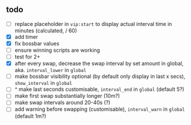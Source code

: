 ## todo

- [ ] replace placeholder in `vip:start` to display actual interval time in minutes (calculated, / 60)
- [x] add timer
- [x] fix bossbar values
- [ ] ensure winning scripts are working
- [ ] test for 2+
- [x] after every swap, decrease the swap interval by set amount in global, aka. `interval_lower` in `global`
- [ ] make bossbar visibility optional (by default only display in last x secs), `show_interval` in `global`
- [ ] ^ make last seconds customisable, `interval_end` in `global` (default 5?)
- [ ] make first swap substantially longer (10m?)
- [ ] make swap intervals around 20-40s (?)
- [ ] add warning before swapping (customisable), `interval_warn` in `global` (default 1m?)
